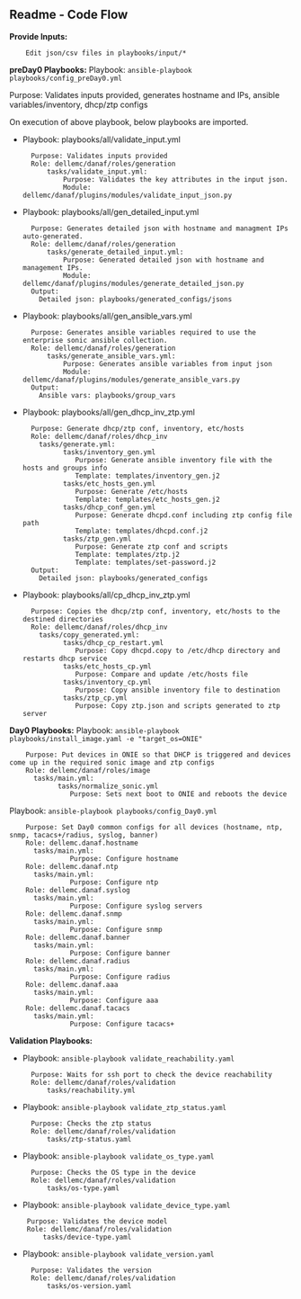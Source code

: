 
Readme - Code Flow
-------------------
**Provide Inputs:**

        Edit json/csv files in playbooks/input/*

**preDay0 Playbooks:**
Playbook: ```ansible-playbook playbooks/config_preDay0.yml```

Purpose: Validates inputs provided, generates hostname and IPs, ansible variables/inventory, dhcp/ztp configs

On execution of above playbook, below playbooks are imported.
- Playbook: playbooks/all/validate_input.yml

        Purpose: Validates inputs provided
        Role: dellemc/danaf/roles/generation
            tasks/validate_input.yml:
                Purpose: Validates the key attributes in the input json.
                Module: dellemc/danaf/plugins/modules/validate_input_json.py

- Playbook: playbooks/all/gen_detailed_input.yml

        Purpose: Generates detailed json with hostname and managment IPs auto-generated.
        Role: dellemc/danaf/roles/generation
            tasks/generate_detailed_input.yml:
                Purpose: Generated detailed json with hostname and management IPs.
                Module: dellemc/danaf/plugins/modules/generate_detailed_json.py
        Output:
          Detailed json: playbooks/generated_configs/jsons

- Playbook: playbooks/all/gen_ansible_vars.yml

        Purpose: Generates ansible variables required to use the enterprise sonic ansible collection.
        Role: dellemc/danaf/roles/generation
            tasks/generate_ansible_vars.yml:
                Purpose: Generates ansible variables from input json
                Module: dellemc/danaf/plugins/modules/generate_ansible_vars.py
        Output:
          Ansible vars: playbooks/group_vars

- Playbook: playbooks/all/gen_dhcp_inv_ztp.yml

        Purpose: Generate dhcp/ztp conf, inventory, etc/hosts
        Role: dellemc/danaf/roles/dhcp_inv
          tasks/generate.yml:
                tasks/inventory_gen.yml
                   Purpose: Generate ansible inventory file with the hosts and groups info
                   Template: templates/inventory_gen.j2
                tasks/etc_hosts_gen.yml
                   Purpose: Generate /etc/hosts
                   Template: templates/etc_hosts_gen.j2
                tasks/dhcp_conf_gen.yml
                   Purpose: Generate dhcpd.conf including ztp config file path
                   Template: templates/dhcpd.conf.j2
                tasks/ztp_gen.yml
                   Purpose: Generate ztp conf and scripts
                   Template: templates/ztp.j2
                   Template: templates/set-password.j2
        Output:
          Detailed json: playbooks/generated_configs

- Playbook: playbooks/all/cp_dhcp_inv_ztp.yml

        Purpose: Copies the dhcp/ztp conf, inventory, etc/hosts to the destined directories
        Role: dellemc/danaf/roles/dhcp_inv
          tasks/copy_generated.yml:
                tasks/dhcp_cp_restart.yml
                   Purpose: Copy dhcpd.copy to /etc/dhcp directory and restarts dhcp service
                tasks/etc_hosts_cp.yml
                   Purpose: Compare and update /etc/hosts file
                tasks/inventory_cp.yml
                   Purpose: Copy ansible inventory file to destination
                tasks/ztp_cp.yml
                   Purpose: Copy ztp.json and scripts generated to ztp server

**Day0 Playbooks:**
Playbook: ```ansible-playbook playbooks/install_image.yaml -e "target_os=ONIE"```

        Purpose: Put devices in ONIE so that DHCP is triggered and devices come up in the required sonic image and ztp configs
        Role: dellemc/danaf/roles/image
          tasks/main.yml:
                tasks/normalize_sonic.yml
                   Purpose: Sets next boot to ONIE and reboots the device

Playbook: ```ansible-playbook playbooks/config_Day0.yml```

        Purpose: Set Day0 common configs for all devices (hostname, ntp, snmp, tacacs+/radius, syslog, banner)
        Role: dellemc.danaf.hostname
          tasks/main.yml:
                   Purpose: Configure hostname
        Role: dellemc.danaf.ntp
          tasks/main.yml:
                   Purpose: Configure ntp
        Role: dellemc.danaf.syslog
          tasks/main.yml:
                   Purpose: Configure syslog servers
        Role: dellemc.danaf.snmp
          tasks/main.yml:
                   Purpose: Configure snmp
        Role: dellemc.danaf.banner
          tasks/main.yml:
                   Purpose: Configure banner
        Role: dellemc.danaf.radius
          tasks/main.yml:
                   Purpose: Configure radius
        Role: dellemc.danaf.aaa
          tasks/main.yml:
                   Purpose: Configure aaa
        Role: dellemc.danaf.tacacs
          tasks/main.yml:
                   Purpose: Configure tacacs+

**Validation Playbooks:**
- Playbook: ```ansible-playbook validate_reachability.yaml```

        Purpose: Waits for ssh port to check the device reachability
        Role: dellemc/danaf/roles/validation
            tasks/reachability.yml

- Playbook: ```ansible-playbook validate_ztp_status.yaml```

        Purpose: Checks the ztp status
        Role: dellemc/danaf/roles/validation
            tasks/ztp-status.yaml

- Playbook: ```ansible-playbook validate_os_type.yaml```

        Purpose: Checks the OS type in the device
        Role: dellemc/danaf/roles/validation
            tasks/os-type.yaml

-  Playbook: ```ansible-playbook validate_device_type.yaml```

        Purpose: Validates the device model
        Role: dellemc/danaf/roles/validation
            tasks/device-type.yaml

- Playbook: ```ansible-playbook validate_version.yaml```

        Purpose: Validates the version
        Role: dellemc/danaf/roles/validation
            tasks/os-version.yaml


